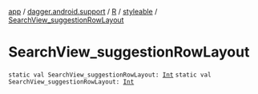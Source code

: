 [app](../../../index.md) / [dagger.android.support](../../index.md) / [R](../index.md) / [styleable](index.md) / [SearchView_suggestionRowLayout](./-search-view_suggestion-row-layout.md)

# SearchView_suggestionRowLayout

`static val SearchView_suggestionRowLayout: `[`Int`](https://kotlinlang.org/api/latest/jvm/stdlib/kotlin/-int/index.html)
`static val SearchView_suggestionRowLayout: `[`Int`](https://kotlinlang.org/api/latest/jvm/stdlib/kotlin/-int/index.html)